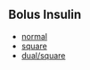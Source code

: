 ## Bolus Insulin

<!-- TODO -->
<!-- end intro -->

- [normal](./normal.md)
- [square](./square.md)
- [dual/square](./dual-square.md)
